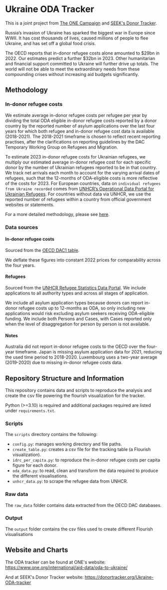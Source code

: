 # **Ukraine ODA Tracker**
This is a joint project from [The ONE Campaign](https://one.org/) and [SEEK's Donor Tracker](https://donortracker.org/).

Russia’s invasion of Ukraine has sparked the biggest war in Europe since WWII.
It has cost thousands of lives, caused millions of people to flee Ukraine, 
and has set off a global food crisis.

The OECD reports that in-donor refugee costs alone amounted to $29bn in 2022. Our estimates predict a further $32bn in 2023.
Other humanitarian and financial support committed to Ukraine will further drive up totals.
The world will not be able to  meet the extraordinary needs from these compounding crises without
increasing aid budgets significantly.

## Methodology

### In-donor refugee costs
We estimate average in-donor refugee costs per refugee per year by dividing the total ODA eligible in-donor refugee 
costs reported by a donor country by the reported number of asylum applications over the last four years for which both refugee and 
in-donor refugee cost data is available (2018-2021).
The 2018-2021 timeframe is chosen to reflect recent reporting practises, after the clarifications on reporting
guidelines by the DAC Temporary Working Group on Refugees and Migration. 


To estimate 2023 in-donor refugee costs for Ukrainian refugees, we multiply our estimated average in-donor refugee cost 
for each specific donor by the number of Ukrainian refugees reported to be in that country. We track net arrivals each month to account 
for the varying arrival dates of refugees, such that the 12-months of ODA-eligible costs is more reflective of the costs for 2023. 
For European countries, data on `individual refugees from Ukraine recorded` comes from
[UNHCR’s Operational Data Portal for Ukrainian Refugees](https://data.unhcr.org/en/situations/ukraine). 
For countries without data via UNHCR, we use the reported number of refugees within a country from official government 
websites or statements. 

For a more detailed methodology, please see [here](https://docs.google.com/document/d/1fLC3RFjmxIlgh7CRCKlGetufJ0oy7Q9u2RqlDupOd5M/edit?usp=sharing). 

### Data sources

#### In-donor refugee costs
Sourced from the [OECD DAC1 table](https://stats.oecd.org/Index.aspx?DataSetCode=Table1).

We deflate these figures into constant 2022 prices for comparability across the four years.

#### Refugees
Sourced from the [UNHCR Refugee Statistics Data Portal](https://www.unhcr.org/data.html). We include applications to 
all authority types and across all stages of application.

We include all asylum application types because donors can report in-donor refugee 
costs up to 12-months as ODA, so only including new applications would risk excluding asylum seekers receiving 
ODA-eligible funding. We include both Persons and Cases, with Cases reported only when the level of disaggregation for
person by person is not available.  

#### Notes
Australia did not report in-donor refugee costs to the OECD over the four-year timeframe. Japan is missing asylum
application data for 2021, reducing the used time period to 2018-2020. Luxembourg uses a two-year average (2019-2020) 
due to missing in-donor refugee costs data.


## Repository Structure and Information

This repository contains data and scripts to reproduce the analysis and create the csv file powering the 
flourish visualization for the tracker. 

Python (>=3.10) is required and additional packages required are listed under `requirements.txt`.


### Scripts
The `scripts` directory contains the following:
- `config.py`: manages working directory and file paths.
- `create_table.py`: creates a csv file for the tracking table (a Flourish visualization).
- `idrc_per_capita.py`: to reproduce the in-donor refugee costs per capita figure for each donor.
- `oda_data.py`: to read, clean and transform the data required to produce the different visualisations.
- `unhcr_data.py`: to scrape the refugee data from UNHCR.


### Raw data
The `raw_data` folder contains data extracted from the OECD DAC databases.


### Output
The `output` folder contains the csv files used to create different Flourish visualisations


## Website and Charts

The ODA tracker can be found at ONE's website: https://www.one.org/international/aid-data/oda-to-ukraine/

And at SEEK's Donor Tracker website: https://donortracker.org/Ukraine-ODA-tracker

